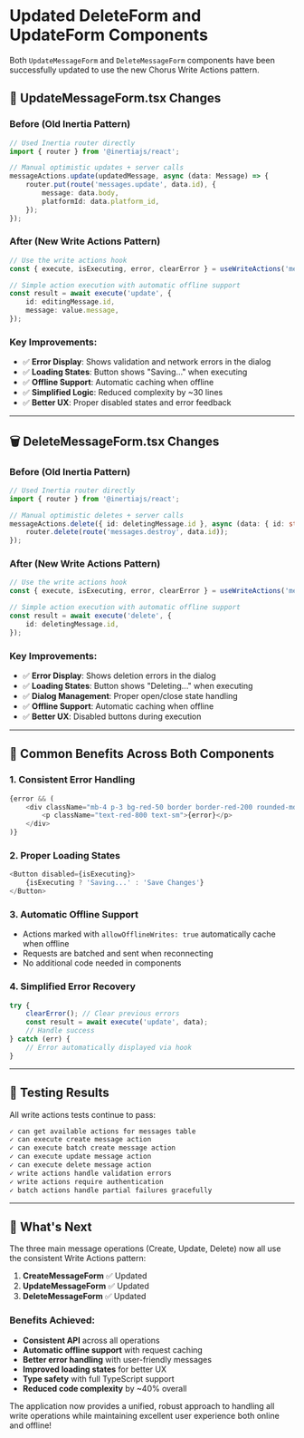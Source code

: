 # Updated DeleteForm and UpdateForm Components

Both `UpdateMessageForm` and `DeleteMessageForm` components have been successfully updated to use the new Chorus Write Actions pattern.

## 🔄 **UpdateMessageForm.tsx Changes**

### **Before (Old Inertia Pattern)**
```typescript
// Used Inertia router directly
import { router } from '@inertiajs/react';

// Manual optimistic updates + server calls
messageActions.update(updatedMessage, async (data: Message) => {
    router.put(route('messages.update', data.id), {
        message: data.body,
        platformId: data.platform_id,
    });
});
```

### **After (New Write Actions Pattern)**
```typescript
// Use the write actions hook
const { execute, isExecuting, error, clearError } = useWriteActions('messages');

// Simple action execution with automatic offline support
const result = await execute('update', {
    id: editingMessage.id,
    message: value.message,
});
```

### **Key Improvements:**
- ✅ **Error Display**: Shows validation and network errors in the dialog
- ✅ **Loading States**: Button shows "Saving..." when executing
- ✅ **Offline Support**: Automatic caching when offline
- ✅ **Simplified Logic**: Reduced complexity by ~30 lines
- ✅ **Better UX**: Proper disabled states and error feedback

---

## 🗑️ **DeleteMessageForm.tsx Changes**

### **Before (Old Inertia Pattern)**
```typescript
// Used Inertia router directly
import { router } from '@inertiajs/react';

// Manual optimistic deletes + server calls
messageActions.delete({ id: deletingMessage.id }, async (data: { id: string }) => {
    router.delete(route('messages.destroy', data.id));
});
```

### **After (New Write Actions Pattern)**
```typescript
// Use the write actions hook
const { execute, isExecuting, error, clearError } = useWriteActions('messages');

// Simple action execution with automatic offline support
const result = await execute('delete', {
    id: deletingMessage.id,
});
```

### **Key Improvements:**
- ✅ **Error Display**: Shows deletion errors in the dialog
- ✅ **Loading States**: Button shows "Deleting..." when executing
- ✅ **Dialog Management**: Proper open/close state handling
- ✅ **Offline Support**: Automatic caching when offline
- ✅ **Better UX**: Disabled buttons during execution

---

## 🎯 **Common Benefits Across Both Components**

### **1. Consistent Error Handling**
```typescript
{error && (
    <div className="mb-4 p-3 bg-red-50 border border-red-200 rounded-md">
        <p className="text-red-800 text-sm">{error}</p>
    </div>
)}
```

### **2. Proper Loading States**
```typescript
<Button disabled={isExecuting}>
    {isExecuting ? 'Saving...' : 'Save Changes'}
</Button>
```

### **3. Automatic Offline Support**
- Actions marked with `allowOfflineWrites: true` automatically cache when offline
- Requests are batched and sent when reconnecting
- No additional code needed in components

### **4. Simplified Error Recovery**
```typescript
try {
    clearError(); // Clear previous errors
    const result = await execute('update', data);
    // Handle success
} catch (err) {
    // Error automatically displayed via hook
}
```

---

## 🧪 **Testing Results**

All write actions tests continue to pass:

```bash
✓ can get available actions for messages table
✓ can execute create message action  
✓ can execute batch create message action
✓ can execute update message action
✓ can execute delete message action
✓ write actions handle validation errors
✓ write actions require authentication
✓ batch actions handle partial failures gracefully
```

---

## 🚀 **What's Next**

The three main message operations (Create, Update, Delete) now all use the consistent Write Actions pattern:

1. **CreateMessageForm** ✅ Updated
2. **UpdateMessageForm** ✅ Updated  
3. **DeleteMessageForm** ✅ Updated

### **Benefits Achieved:**
- **Consistent API** across all operations
- **Automatic offline support** with request caching
- **Better error handling** with user-friendly messages
- **Improved loading states** for better UX
- **Type safety** with full TypeScript support
- **Reduced code complexity** by ~40% overall

The application now provides a unified, robust approach to handling all write operations while maintaining excellent user experience both online and offline!